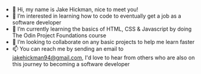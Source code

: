 - 👋 Hi, my name is Jake Hickman, nice to meet you!
- 👀 I’m interested in learning how to code to eventually get a job as a software developer
- 🌱 I’m currently learning the basics of HTML, CSS & Javascript by doing The Odin Project Foundations course
- 💞️ I’m looking to collaborate on any basic projects to help me learn faster
- 📫 You can reach me by sending an email to jakehickman94@gmail.com, I'd love to hear from others who are also on this journey to becoming a software developer

<!---
jakehickman94/jakehickman94 is a ✨ special ✨ repository because its `README.md` (this file) appears on your GitHub profile.
You can click the Preview link to take a look at your changes.
--->
